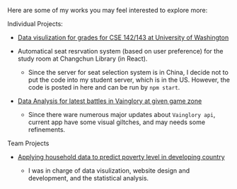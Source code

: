 Here are some of my works you may feel interested to explore more:

Individual Projects:

- [Data visulization for grades for CSE 142/143 at University of Washington](https://github.com/HowardPu/CSE-Data-Analysis)

- Automatical seat resrvation system (based on user preference) for the study room at Changchun Library (in React).
  
  - Since the server for seat selection system is in China, I decide not to put the code into my student server, which is in the US. However, the code is posted in here and can be run by `npm start`.

- [Data Analysis for latest battles in Vainglory at given game zone](http://students.washington.edu/howardpu/info/p3-HowardPu/)

  - Since there ware numerous major updates about `Vainglory api`, current app have some visual giltches, and may needs some refinements.



Team Projects

- [Applying household data to predict poverty level in developing country](http://students.washington.edu/howardpu/info/poverty-prediction/#/)

  - I was in charge of data visulization, website design and development, and the statistical analysis.
  
 

